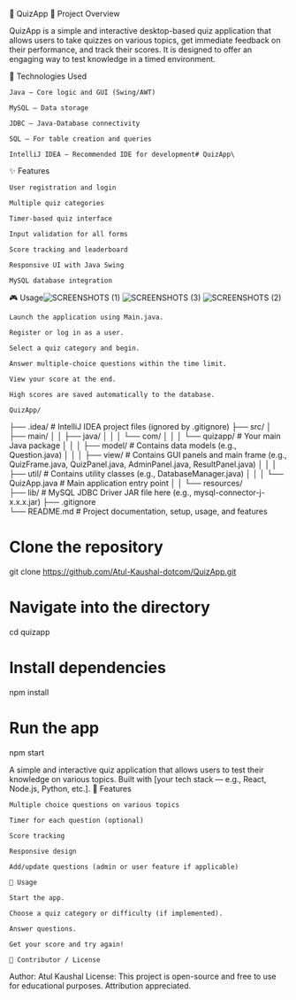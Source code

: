 🧠 QuizApp
📌 Project Overview

QuizApp is a simple and interactive desktop-based quiz application that allows users to take quizzes on various topics, get immediate feedback on their performance, and track their scores. It is designed to offer an engaging way to test knowledge in a timed environment.


🧰 Technologies Used

    Java – Core logic and GUI (Swing/AWT)

    MySQL – Data storage

    JDBC – Java-Database connectivity

    SQL – For table creation and queries

    IntelliJ IDEA – Recommended IDE for development# QuizApp\

✨ Features

    User registration and login

    Multiple quiz categories

    Timer-based quiz interface

    Input validation for all forms

    Score tracking and leaderboard

    Responsive UI with Java Swing

    MySQL database integration


🎮 Usage![SCREENSHOTS (1)](https://github.com/user-attachments/assets/7c62c5b6-875c-400b-a497-7d75e203f405)
![SCREENSHOTS (3)](https://github.com/user-attachments/assets/c6e40e1e-3973-4671-b1f8-43c6217562b4)
![SCREENSHOTS (2)](https://github.com/user-attachments/assets/5cb6c32b-7a6e-4cc1-b2be-147d1c39e7cd)


    Launch the application using Main.java.

    Register or log in as a user.

    Select a quiz category and begin.

    Answer multiple-choice questions within the time limit.

    View your score at the end.

    High scores are saved automatically to the database.

    QuizApp/
    
├── .idea/                 # IntelliJ IDEA project files (ignored by .gitignore)
├── src/
│   ├── main/
│   │   ├── java/
│   │   │   └── com/
│   │   │       └── quizapp/       # Your main Java package
│   │   │           ├── model/           # Contains data models (e.g., Question.java)
│   │   │           ├── view/            # Contains GUI panels and main frame (e.g., QuizFrame.java, QuizPanel.java, AdminPanel.java, ResultPanel.java)
│   │   │           ├── util/            # Contains utility classes (e.g., DatabaseManager.java)
│   │   │           └── QuizApp.java     # Main application entry point
│   │   └── resources/     
├── lib/                   # MySQL JDBC Driver JAR file here (e.g., mysql-connector-j-x.x.x.jar)
├── .gitignore             
└── README.md              # Project documentation, setup, usage, and features

# Clone the repository
git clone  https://github.com/Atul-Kaushal-dotcom/QuizApp.git

# Navigate into the directory
cd quizapp

# Install dependencies
npm install

# Run the app
npm start

A simple and interactive quiz application that allows users to test their knowledge on various topics. Built with [your tech stack — e.g., React, Node.js, Python, etc.].
🧠 Features

    Multiple choice questions on various topics

    Timer for each question (optional)

    Score tracking

    Responsive design

    Add/update questions (admin or user feature if applicable)

    🧪 Usage

    Start the app.

    Choose a quiz category or difficulty (if implemented).

    Answer questions.

    Get your score and try again!

    👤 Contributor / License
    

Author: Atul Kaushal
License: This project is open-source and free to use for educational purposes. Attribution appreciated.

